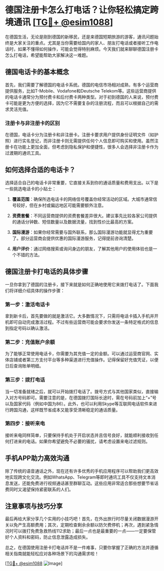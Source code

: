 # 德国注册卡怎么打电话？让你轻松搞定跨境通讯 [[TG💪+ @esim1088](https://t.me/s/esim1088)]

在德国生活，无论是刚到德国的新移民，还是来德国短期旅游的游客，通讯问题始终是大家关注的重点。尤其是当你需要给国内的家人、朋友打电话或者接听工作电话时，如果不懂得如何操作，可能会觉得特别麻烦。今天我们就来聊聊德国注册卡怎么打电话，希望能帮助大家解决这一难题。

## 德国电话卡的基本概念

首先，我们需要了解德国的电话卡系统。德国的电信市场相对成熟，有多个运营商提供服务，比如T-Mobile、Vodafone和Deutsche Telekom等。这些运营商提供的电话卡通常分为预付费卡和后付费卡两种类型。对于初到德国的人来说，预付费卡可能是更为方便的选择，因为它不需要复杂的注册流程，而且可以根据自己的需求灵活充值。

### 注册卡与非注册卡的区别

在德国，电话卡分为注册卡和非注册卡。注册卡要求用户提供身份证明文件（如护照）进行实名登记，而非注册卡则无需提供任何个人信息即可购买和使用。虽然注册卡在功能上更加全面，但考虑到隐私保护和便捷性，很多人会选择非注册卡作为过渡期的通讯工具。

## 如何选择合适的电话卡？

选择适合自己的电话卡非常重要，它直接关系到你的通话质量和费用支出。以下是一些挑选电话卡的小贴士：

1. **覆盖范围**：确保所选电话卡的网络信号覆盖你经常活动的区域。大城市通常信号较好，但在乡村或偏远地区可能需要额外注意。
   
2. **资费套餐**：不同运营商提供的资费套餐差异很大。建议事先比较各家公司提供的通话分钟数、短信数量以及数据流量，找到性价比最高的方案。

3. **国际漫游**：如果你经常需要与国外联系，那么国际漫游功能就显得尤为重要了。部分运营商会提供优惠的国际漫游服务，记得提前咨询清楚。

4. **用户评价**：通过网络搜索或询问身边的朋友，了解其他用户的使用体验也是一个不错的方法。

## 德国注册卡打电话的具体步骤

一旦你拿到了德国的注册卡，接下来就是如何正确地使用它来拨打电话了。下面我们将详细介绍具体的操作步骤：

### 第一步：激活电话卡

拿到新卡后，首先要做的就是激活它。大多数情况下，只需将电话卡插入手机并开机即可自动完成激活过程。不过有些运营商可能会要求你发送一条特定格式的信息到指定号码以确认激活。

### 第二步：充值账户余额

为了能够正常使用电话卡，你需要为其充值一定的金额。可以通过运营商官网、实体店铺或者第三方支付平台等多种渠道进行充值操作。记得保留好充值凭证，以便日后查询账单明细。

### 第三步：拨打电话

当一切准备就绪之后，就可以开始拨打电话了。拨号方式与其他国家类似，直接输入对方号码即可。需要注意的是，在德国拨打国际长途时，需在号码前加上“+”号以及国家代码（例如中国为86）。此外，也可以利用Skype等互联网电话软件来进行跨国沟通，这样既节省成本又能享受清晰稳定的通话质量。

### 第四步：接听来电

接听来电同样简单，只要保持手机处于开启状态并且信号良好，就能顺利接收到任何打进来的电话。如果你希望避免不必要的骚扰，请考虑设置来电过滤规则。

## 手机APP助力高效沟通

除了传统的语音通话之外，现在还有许多优秀的手机应用程序可以帮助我们更高效地实现跨文化交流。例如WhatsApp、Telegram等即时通讯工具不仅支持文本消息发送，还能免费进行视频通话甚至群聊互动。这些应用非常适合那些想要节省话费同时又渴望保持紧密联系的人们。

## 注意事项与技巧分享

最后再给大家分享几个实用的小技巧吧！首先，在外出旅行时尽量关闭数据漫游开关以免产生高额费用；其次，定期检查剩余余额以防欠费停机；再次，遇到紧急情况时可以拨打免费急救热线112求助；最后一点也是最重要的一点——一定要保管好个人资料和密码，防止信息泄露造成损失。

总之，在德国使用注册卡打电话并不是一件难事，只要你掌握了正确的方法并遵循相关指南就能轻松应对各种场景下的沟通需求啦！

[[TG💪+ @esim1088](https://t.me/s/esim1088) ![Image](https://i.postimg.cc/4NQfJmqS/Snipaste-2025-05-13-00-14-12.png)]